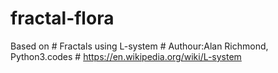# fractal-flora
Based on #   Fractals using L-system #   Authour:Alan Richmond, Python3.codes #   https://en.wikipedia.org/wiki/L-system
